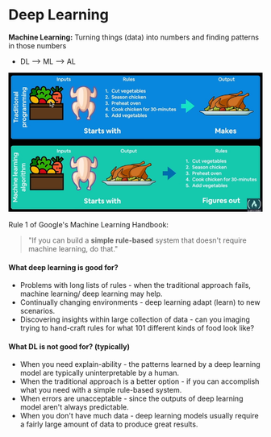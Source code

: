 # Deep Learning
<b>Machine Learning:</b> Turning things (data) into numbers and finding patterns in those numbers

- DL --> ML --> AL

![traditional programming vs ml algorithms](images/traditional-programming__ml-algorithm.png)


Rule 1 of Google's Machine Learning Handbook:
> "If you can build a <b>simple rule-based</b> system that doesn't require machine learning, do that."

#### What deep learning is good for?
- Problems with long lists of rules - when the traditional approach fails, machine learning/ deep learning may help.
- Continually changing environments - deep learning adapt (learn) to new scenarios.
- Discovering insights within large collection of data - can you imaging trying to hand-craft rules for what 101 different kinds of food look like?


#### What DL is not good for? (typically)
- When you need explain-ability - the patterns learned by a deep learning model are typically uninterpretable by a human.
- When the traditional approach is a better option - if you can accomplish what you need with a simple rule-based system.
- When errors are unacceptable - since the outputs of deep learning model aren't always predictable.
- When you don't have much data - deep learning models usually require a fairly large amount of data to produce great results.